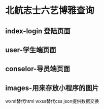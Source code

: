 # 北航志士六艺博雅查询
## index-login 登陆页面
## user-学生端页面
## conselor-导员端页面
## images-用来存放小程序的图片

wxml替代html
wxss替代css
json提供数据交换